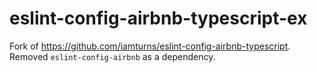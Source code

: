 # eslint-config-airbnb-typescript-ex

Fork of https://github.com/iamturns/eslint-config-airbnb-typescript. Removed `eslint-config-airbnb` as a dependency.
